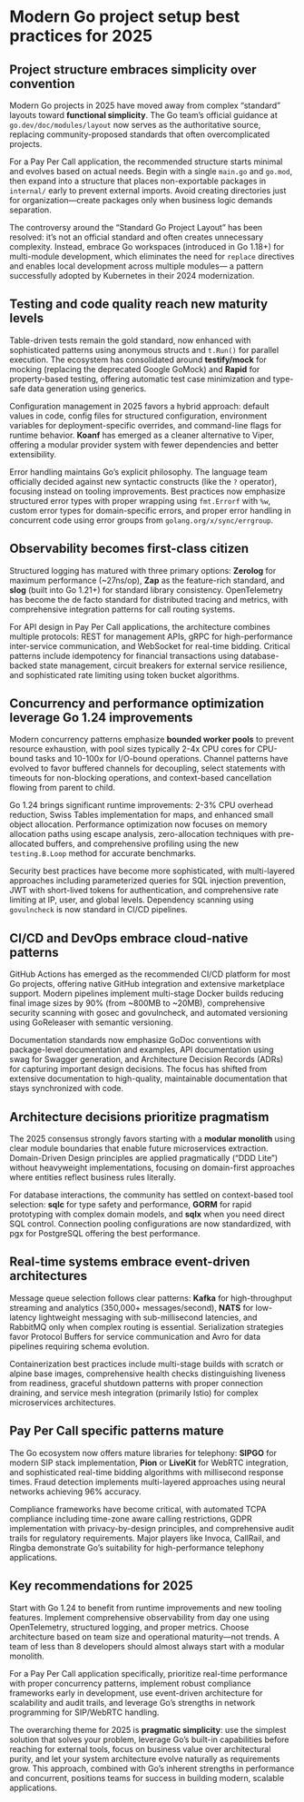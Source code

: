 # Modern Go project setup best practices for 2025

## Project structure embraces simplicity over convention

Modern Go projects in 2025 have moved away from complex “standard” layouts toward **functional simplicity**. The Go team’s official guidance at `go.dev/doc/modules/layout` now serves as the authoritative source, replacing community-proposed standards that often overcomplicated projects. 

For a Pay Per Call application, the recommended structure starts minimal and evolves based on actual needs. Begin with a single `main.go` and `go.mod`, then expand into a structure that places non-exportable packages in `internal/` early to prevent external imports.  Avoid creating directories just for organization—create packages only when business logic demands separation. 

The controversy around the “Standard Go Project Layout” has been resolved: it’s not an official standard and often creates unnecessary complexity.  Instead, embrace Go workspaces (introduced in Go 1.18+) for multi-module development, which eliminates the need for `replace` directives and enables local development across multiple modules— a pattern successfully adopted by Kubernetes in their 2024 modernization. 

## Testing and code quality reach new maturity levels

Table-driven tests remain the gold standard, now enhanced with sophisticated patterns using anonymous structs and `t.Run()` for parallel execution.  The ecosystem has consolidated around **testify/mock** for mocking (replacing the deprecated Google GoMock)  and **Rapid** for property-based testing, offering automatic test case minimization and type-safe data generation using generics. 

Configuration management in 2025 favors a hybrid approach: default values in code, config files for structured configuration, environment variables for deployment-specific overrides, and command-line flags for runtime behavior. **Koanf** has emerged as a cleaner alternative to Viper, offering a modular provider system with fewer dependencies and better extensibility.  

Error handling maintains Go’s explicit philosophy. The language team officially decided against new syntactic constructs (like the `?` operator), focusing instead on tooling improvements. Best practices now emphasize structured error types with proper wrapping using `fmt.Errorf` with `%w`, custom error types for domain-specific errors, and proper error handling in concurrent code using error groups from `golang.org/x/sync/errgroup`. 

## Observability becomes first-class citizen

Structured logging has matured with three primary options: **Zerolog** for maximum performance (~27ns/op), **Zap** as the feature-rich standard, and **slog** (built into Go 1.21+) for standard library consistency.  OpenTelemetry has become the de facto standard for distributed tracing and metrics, with comprehensive integration patterns for call routing systems. 

For API design in Pay Per Call applications, the architecture combines multiple protocols: REST for management APIs, gRPC for high-performance inter-service communication, and WebSocket for real-time bidding. Critical patterns include idempotency for financial transactions using database-backed state management,   circuit breakers for external service resilience,  and sophisticated rate limiting using token bucket algorithms. 

## Concurrency and performance optimization leverage Go 1.24 improvements

Modern concurrency patterns emphasize **bounded worker pools** to prevent resource exhaustion, with pool sizes typically 2-4x CPU cores for CPU-bound tasks and 10-100x for I/O-bound operations.  Channel patterns have evolved to favor buffered channels for decoupling, select statements with timeouts for non-blocking operations, and context-based cancellation flowing from parent to child. 

Go 1.24 brings significant runtime improvements:  2-3% CPU overhead reduction, Swiss Tables implementation for maps, and enhanced small object allocation.  Performance optimization now focuses on memory allocation paths using escape analysis, zero-allocation techniques with pre-allocated buffers, and comprehensive profiling using the new `testing.B.Loop` method for accurate benchmarks. 

Security best practices have become more sophisticated, with multi-layered approaches including parameterized queries for SQL injection prevention, JWT with short-lived tokens for authentication, and comprehensive rate limiting at IP, user, and global levels.   Dependency scanning using `govulncheck` is now standard in CI/CD pipelines. 

## CI/CD and DevOps embrace cloud-native patterns

GitHub Actions has emerged as the recommended CI/CD platform for most Go projects, offering native GitHub integration and extensive marketplace support.  Modern pipelines implement multi-stage Docker builds reducing final image sizes by 90% (from ~800MB to ~20MB),  comprehensive security scanning with gosec and govulncheck,  and automated versioning using GoReleaser with semantic versioning. 

Documentation standards now emphasize GoDoc conventions with package-level documentation and examples, API documentation using swag for Swagger generation, and Architecture Decision Records (ADRs) for capturing important design decisions.  The focus has shifted from extensive documentation to high-quality, maintainable documentation that stays synchronized with code.

## Architecture decisions prioritize pragmatism

The 2025 consensus strongly favors starting with a **modular monolith** using clear module boundaries that enable future microservices extraction.  Domain-Driven Design principles are applied pragmatically (“DDD Lite”) without heavyweight implementations, focusing on domain-first approaches where entities reflect business rules literally. 

For database interactions, the community has settled on context-based tool selection: **sqlc** for type safety and performance, **GORM** for rapid prototyping with complex domain models, and **sqlx** when you need direct SQL control.   Connection pooling configurations are now standardized, with pgx for PostgreSQL offering the best performance. 

## Real-time systems embrace event-driven architectures

Message queue selection follows clear patterns: **Kafka** for high-throughput streaming and analytics (350,000+ messages/second),  **NATS** for low-latency lightweight messaging with sub-millisecond latencies,  and RabbitMQ only when complex routing is essential.   Serialization strategies favor Protocol Buffers for service communication and Avro for data pipelines requiring schema evolution. 

Containerization best practices include multi-stage builds with scratch or alpine base images,  comprehensive health checks distinguishing liveness from readiness,  graceful shutdown patterns with proper connection draining,  and service mesh integration (primarily Istio) for complex microservices architectures. 

## Pay Per Call specific patterns mature

The Go ecosystem now offers mature libraries for telephony: **SIPGO** for modern SIP stack implementation, **Pion** or **LiveKit** for WebRTC integration, and sophisticated real-time bidding algorithms with millisecond response times.  Fraud detection implements multi-layered approaches using neural networks achieving 96% accuracy. 

Compliance frameworks have become critical, with automated TCPA compliance including time-zone aware calling restrictions, GDPR implementation with privacy-by-design principles, and comprehensive audit trails for regulatory requirements.  Major players like Invoca, CallRail, and Ringba demonstrate Go’s suitability for high-performance telephony applications. 

## Key recommendations for 2025

Start with Go 1.24 to benefit from runtime improvements and new tooling features.  Implement comprehensive observability from day one using OpenTelemetry, structured logging, and proper metrics.  Choose architecture based on team size and operational maturity—not trends. A team of less than 8 developers should almost always start with a modular monolith. 

For a Pay Per Call application specifically, prioritize real-time performance with proper concurrency patterns, implement robust compliance frameworks early in development, use event-driven architecture for scalability and audit trails,  and leverage Go’s strengths in network programming for SIP/WebRTC handling.  

The overarching theme for 2025 is **pragmatic simplicity**: use the simplest solution that solves your problem, leverage Go’s built-in capabilities before reaching for external tools, focus on business value over architectural purity, and let your system architecture evolve naturally as requirements grow.  This approach, combined with Go’s inherent strengths in performance and concurrent, positions teams for success in building modern, scalable applications.  